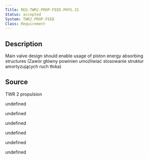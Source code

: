 ```yaml
---
Title: REQ.TWR2.PROP-FEED.PHYS.15
Status: accepted
System: TWR2.PROP-FEED
Class: Requirement
---
```


## Description

Main valve design should enable usage of piston energy absorbing structures (Zawór główny powinien umożliwiać stosowanie struktur amortyzujących ruch tłoka)

## Source

TWR 2 propulsion


undefined

undefined

undefined

undefined

undefined

undefined